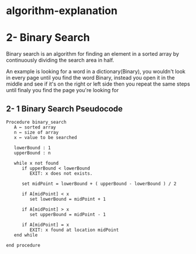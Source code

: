 # algorithm-explanation

# 2- Binary Search

Binary search is an algorithm for finding an element in a sorted array by continuously dividing the search area in half.

An example is looking for a word in a dictionary(Binary), you wouldn't look in every page until you find the word Binary, instead you open it in the middle and see if it's on the right or left side then you repeat the same steps until finaly you find the page you're looking for

## 2- 1 Binary Search Pseudocode

```
Procedure binary_search
   A ← sorted array
   n ← size of array
   x ← value to be searched

   lowerBound : 1
   upperBound : n

   while x not found
      if upperBound < lowerBound
         EXIT: x does not exists.

      set midPoint = lowerBound + ( upperBound - lowerBound ) / 2

      if A[midPoint] < x
         set lowerBound = midPoint + 1

      if A[midPoint] > x
         set upperBound = midPoint - 1

      if A[midPoint] = x
         EXIT: x found at location midPoint
   end while

end procedure

```
